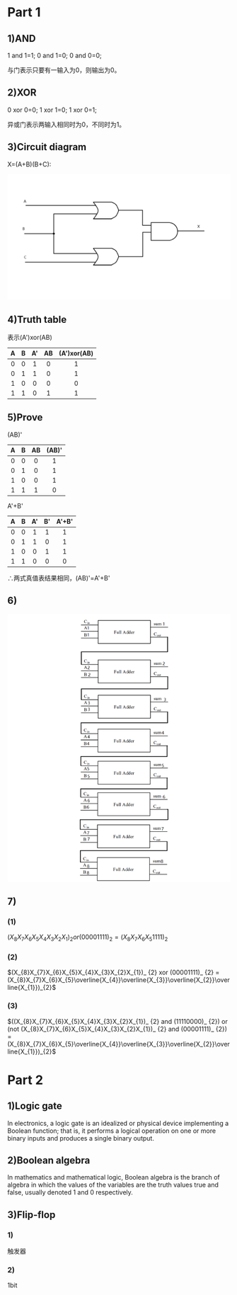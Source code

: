 # Part 1
## 1)AND
1 and 1=1;
0 and 1=0;
0 and 0=0;

与门表示只要有一输入为0，则输出为0。
## 2)XOR
0 xor 0=0;
1 xor 1=0;
1 xor 0=1;

异或门表示两输入相同时为0，不同时为1。
## 3)Circuit diagram 
X=(A+B)(B+C):

![](images/cird.png)
## 4)Truth table
表示(A')xor(AB)

|A|B|A'|AB|(A')xor(AB)|
|:--:|:--:|:--:|:--:|:--:|
|0|0|1|0|1|
|0|1|1|0|1|
|1|0|0|0|0|
|1|1|0|1|1|

## 5)Prove
(AB)'

|A|B|AB|(AB)'|
|:--:|:--:|:--:|:--:|
|0|0|0|1|
|0|1|0|1|
|1|0|0|1|
|1|1|1|0|

A'+B'

|A|B|A'|B'|A'+B'|
|:--:|:--:|:--:|:--:|:--:|
|0|0|1|1|1|
|0|1|1|0|1|
|1|0|0|1|1|
|1|1|0|0|0|

$\therefore$两式真值表结果相同，(AB)'=A'+B'
## 6)
![](images/adder.png)
## 7)
### (1)
$(X_{8}X_{7}X_{6}X_{5}X_{4}X_{3}X_{2}X_{1})_ {2} or (00001111)_ {2} = (X_{8}X_{7}X_{6}X_{5}1111)_{2}$
### (2)
$(X_{8}X_{7}X_{6}X_{5}X_{4}X_{3}X_{2}X_{1})_ {2} xor (00001111)_ {2} = (X_{8}X_{7}X_{6}X_{5}\overline{X_{4}}\overline{X_{3}}\overline{X_{2}}\overline{X_{1}})_{2}$
### (3)
$((X_{8}X_{7}X_{6}X_{5}X_{4}X_{3}X_{2}X_{1})_ {2} and (11110000)_ {2}) or (not (X_{8}X_{7}X_{6}X_{5}X_{4}X_{3}X_{2}X_{1})_ {2} and (00001111)_ {2}) = (X_{8}X_{7}X_{6}X_{5}\overline{X_{4}}\overline{X_{3}}\overline{X_{2}}\overline{X_{1}})_{2}$
# Part 2
## 1)Logic gate
In electronics, a logic gate is an idealized or physical device implementing a Boolean function; that is, it performs a logical operation on one or more binary inputs and produces a single binary output.
## 2)Boolean algebra
In mathematics and mathematical logic, Boolean algebra is the branch of algebra in which the values of the variables are the truth values true and false, usually denoted 1 and 0 respectively. 
## 3)Flip-flop
### 1)
触发器
### 2)
1bit 